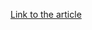 [Link to the article](https://securelist.com/files/2015/06/The_Mystery_of_Duqu_2_0_a_sophisticated_cyberespionage_actor_returns.pdf)
